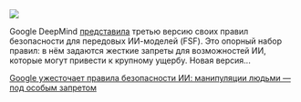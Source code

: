 <!--2025-09-22 14:38:31-->
<div class="yb">
  <div class="rss habr"><img src="https://habrastorage.org/getpro/habr/upload_files/1fa/eb7/f10/1faeb7f10016b53a8bd53bf6516b6969.jpg" /><p>Google DeepMind <a href="https://deepmind.google/discover/blog/strengthening-our-frontier-safety-framework/" rel="noopener noreferrer nofollow">представила</a> третью версию своих правил безопасности для передовых ИИ-моделей (FSF). Это опорный набор правил: в нём задаются жесткие запреты для возможностей ИИ, которые могут привести к крупному ущербу. Новая версия... <p class="titl"><a href="https://habr.com/ru/news/949440/?utm_source=habrahabr&utm_medium=rss&utm_campaign=949440">Google ужесточает правила безопасности ИИ: манипуляции людьми — под особым запретом</a></p></div>
</div>
